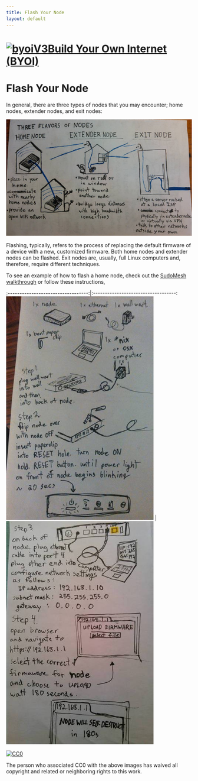 ```yaml
---
title: Flash Your Node 
layout: default
---
```

<h1>
    <a href="index"><img src="https://raw.githubusercontent.com/sudomesh/propaganda/master/byoiV3_smaller.png" style="border-style: none;" alt="byoiV3" width="105" height="120" />Build Your Own Internet (BYOI)
    </a> 
</h1>

# Flash Your Node

In general, there are three types of nodes that you may encounter; home nodes, extender nodes, and exit nodes:

![flavors](./images/node_flavors.jpg)

Flashing, typically, refers to the process of replacing the default firmware of a device with a new, customized firmware. Both home nodes and extender nodes can be flashed. Exit nodes are, usually, full Linux computers and, therefore, require different techniques.  

To see an example of how to flash a home node, check out the [SudoMesh walkthrough](https://sudoroom.org/wiki/Mesh/WalkThrough) or follow these instructions,  

:----------------------------------:|:-----------------------------------:
![flash1](./images/node_flash1.jpg) |  ![flash2](./images/node_flash2.jpg)

<p xmlns:dct="http://purl.org/dc/terms/">
  <a rel="license"
     href="http://creativecommons.org/publicdomain/zero/1.0/">
    <img src="https://licensebuttons.net/p/zero/1.0/88x31.png" style="border-style: none;" alt="CC0" />
  </a>
</p>
The person who associated CC0 with the above images has waived all copyright and related or neighboring rights to this work.   

